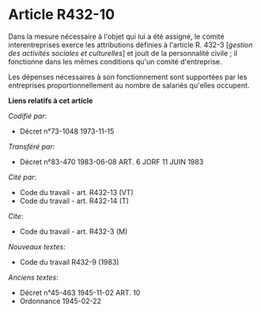 # Article R432-10

Dans la mesure nécessaire à l'objet qui lui a été assigné, le comité interentreprises exerce les attributions définies à
l'article R. 432-3 [*gestion des activités sociales et culturelles*] et jouit de la personnalité civile ; il fonctionne dans
les mêmes conditions qu'un comité d'entreprise.

Les dépenses nécessaires à son fonctionnement sont supportées par les entreprises proportionnellement au nombre de salariés
qu'elles occupent.

**Liens relatifs à cet article**

_Codifié par_:

  - Décret n°73-1048 1973-11-15

_Transféré par_:

  - Décret n°83-470 1983-06-08 ART. 6 JORF 11 JUIN 1983

_Cité par_:

  - Code du travail - art. R432-13 (VT)
  - Code du travail - art. R432-14 (T)

_Cite_:

  - Code du travail - art. R432-3 (M)

_Nouveaux textes_:

  - Code du travail R432-9 (1983)

_Anciens textes_:

  - Décret n°45-463 1945-11-02 ART. 10
  - Ordonnance 1945-02-22
